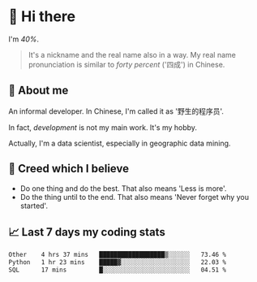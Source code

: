 # 👋 Hi there

I'm *40%*.

> It's a nickname and the real name also in a way.
> My real name pronunciation is similar to *forty percent* ('四成') in Chinese.

## :speech_balloon: About me

An informal developer. In Chinese, I'm called it as '野生的程序员'.

In fact, _development_ is not my main work. It's my hobby.

Actually, I'm a data scientist, especially in geographic data mining.

## :see_no_evil: Creed which I believe

- Do one thing and do the best. That also means 'Less is more'.
- Do the thing until to the end. That also means 'Never forget why you started'.

## :chart_with_upwards_trend: Last 7 days my coding stats

<!--START_SECTION:waka-->

```txt
Other    4 hrs 37 mins   ██████████████████▒░░░░░░   73.46 %
Python   1 hr 23 mins    █████▓░░░░░░░░░░░░░░░░░░░   22.03 %
SQL      17 mins         █░░░░░░░░░░░░░░░░░░░░░░░░   04.51 %
```

<!--END_SECTION:waka-->
